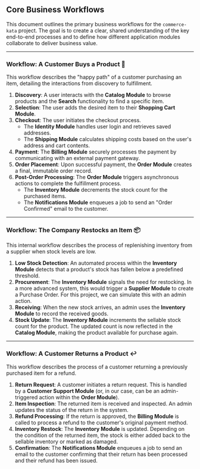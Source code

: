 ## Core Business Workflows

This document outlines the primary business workflows for the `commerce-kata` project. The goal is to create a clear,
shared understanding of the key end-to-end processes and to define how different application modules collaborate to
deliver business value.

---

### Workflow: A Customer Buys a Product 🛒

This workflow describes the "happy path" of a customer purchasing an item, detailing the interactions from discovery to
fulfillment.

1. **Discovery**: A user interacts with the **Catalog Module** to browse products and the **Search** functionality to
   find a specific item.
2. **Selection**: The user adds the desired item to their **Shopping Cart Module**.
3. **Checkout**: The user initiates the checkout process.
    - The **Identity Module** handles user login and retrieves saved addresses.
    - The **Shipping Module** calculates shipping costs based on the user's address and cart contents.
4. **Payment**: The **Billing Module** securely processes the payment by communicating with an external payment gateway.
5. **Order Placement**: Upon successful payment, the **Order Module** creates a final, immutable order record.
6. **Post-Order Processing**: The **Order Module** triggers asynchronous actions to complete the fulfillment process.
    - The **Inventory Module** decrements the stock count for the purchased items.
    - The **Notifications Module** enqueues a job to send an "Order Confirmed" email to the customer.

---

### Workflow: The Company Restocks an Item 📦

This internal workflow describes the process of replenishing inventory from a supplier when stock levels are low.

1. **Low Stock Detection**: An automated process within the **Inventory Module** detects that a product's stock has
   fallen below a predefined threshold.
2. **Procurement**: The **Inventory Module** signals the need for restocking. In a more advanced system, this would
   trigger a **Supplier Module** to create a Purchase Order. For this project, we can simulate this with an admin
   action.
3. **Receiving**: When the new stock arrives, an admin uses the **Inventory Module** to record the received goods.
4. **Stock Update**: The **Inventory Module** increments the sellable stock count for the product. The updated count is
   now reflected in the **Catalog Module**, making the product available for purchase again.

---

### Workflow: A Customer Returns a Product ↩️

This workflow describes the process of a customer returning a previously purchased item for a refund.

1. **Return Request**: A customer initiates a return request. This is handled by a **Customer Support Module** (or, in
   our case, can be an admin-triggered action within the **Order Module**).
2. **Item Inspection**: The returned item is received and inspected. An admin updates the status of the return in the
   system.
3. **Refund Processing**: If the return is approved, the **Billing Module** is called to process a refund to the
   customer's original payment method.
4. **Inventory Restock**: The **Inventory Module** is updated. Depending on the condition of the returned item, the
   stock is either added back to the sellable inventory or marked as damaged.
5. **Confirmation**: The **Notifications Module** enqueues a job to send an email to the customer confirming that their
   return has been processed and their refund has been issued.